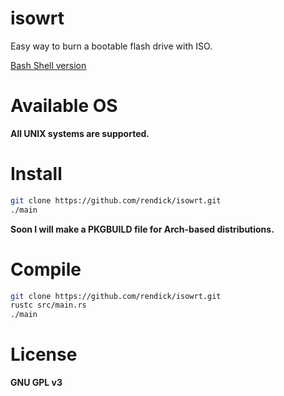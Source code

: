 # isowrt

Easy way to burn a bootable flash drive with ISO.

[Bash Shell version](https://github.com/rendick/isowrt)

# Available OS

**All UNIX systems are supported.**

# Install

```bash
git clone https://github.com/rendick/isowrt.git
./main
```

**Soon I will make a PKGBUILD file for Arch-based distributions.**

# Compile 

```bash
git clone https://github.com/rendick/isowrt.git
rustc src/main.rs
./main
```

# License

**GNU GPL v3**

